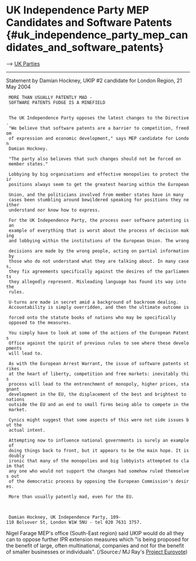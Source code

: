 # UK Independence Party MEP Candidates and Software Patents {#uk_independence_party_mep_candidates_and_software_patents}

\--\> [ UK Parties](ElectUkPart0405En "wikilink")

------------------------------------------------------------------------

Statement by Damian Hockney, UKIP #2 candidate for London Region, 21 May
2004

` MORE THAN USUALLY PATENTLY MAD - SOFTWARE PATENTS FUDGE IS A MINEFIELD`\
` `\
` `\
` The UK Independence Party opposes the latest changes to the Directive. `\
` "We believe that software patents are a barrier to competition, freedom`\
` of expression and economic development," says MEP candidate for London`\
` Damian Hockney.`\
` `\
` "The party also believes that such changes should not be forced on `\
` member states."`\
` `\
` Lobbying by big organisations and effective monopolies to protect their`\
` positions always seem to get the greatest hearing within the European `\
` Union, and the politicians involved from member states have in many `\
` cases been stumbling around bewildered speaking for positions they neither`\
` understand nor know how to express.`\
` `\
` For the UK Independence Party, the process over software patenting is an`\
` example of everything that is worst about the process of decision making`\
` and lobbying within the institutions of the European Union. The wrong `\
` decisions are made by the wrong people, acting on partial information by`\
` those who do not understand what they are talking about. In many cases,`\
` they fix agreements specifically against the desires of the parliaments`\
` they allegedly represent. Misleading language has found its way into the`\
` rules.`\
` `\
` U-turns are made in secret amid a background of backroom dealing.`\
` Accountability is simply overridden, and then the ultimate outcome is `\
` forced onto the statute books of nations who may be specifically `\
` opposed to the measures.`\
` `\
` You simply have to look at some of the actions of the European Patents`\
` Office against the spirit of previous rules to see where these developments`\
` will lead to.`\
` `\
` As with the European Arrest Warrant, the issue of software patents strikes`\
` at the heart of liberty, competition and free markets: inevitably this `\
` process will lead to the entrenchment of monopoly, higher prices, stagnant `\
` development in the EU, the displacement of the best and brightest to nations`\
` outside the EU and an end to small firms being able to compete in the market.`\
` `\
` Cynics might suggest that some aspects of this were not side issues but the `\
` actual intent.`\
` `\
` Attempting now to influence national governments is surely an example of`\
` doing things back to front, but it appears to be the main hope. It is doubly`\
` ironic that many of the monopolies and big lobbyists attempted to claim that`\
` any one who would not support the changes had somehow ruled themselves out`\
` of the democratic process by opposing the European Commission's desires.`\
` `\
` More than usually patently mad, even for the EU.`\
` `\
` `\
` `\
` Damian Hockney, UK Independence Party, 109-110 Bolsover St, London W1W 5NU - tel 020 7631 3757.`

Nigel Farage MEP\'s office (South-East region) said UKIP would do all
they can to oppose further IPR extension measures which \"is being
proposed for the benefit of large, often multinational, companies and
not for the benefit of smaller businesses or individuals\". (/Source:/
MJ Ray\'s [Project
Eurovote](http://mjr.towers.org.uk/proj/eurovote/#se "wikilink"))
